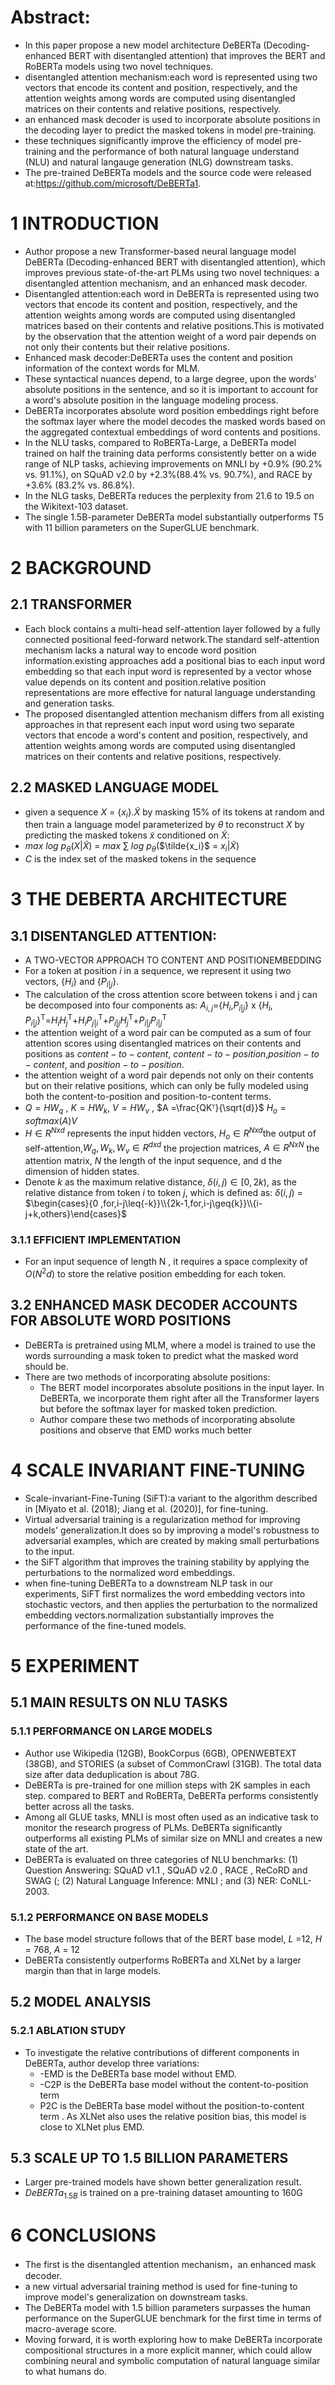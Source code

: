 
# Abstract:
* In this paper  propose a new model architecture DeBERTa (Decoding-enhanced BERT with disentangled attention) that improves the BERT and RoBERTa models using two novel techniques.
* disentangled attention mechanism:each word is represented using two vectors that encode its content and position, respectively, and the attention weights among words are computed using disentangled matrices on their contents and relative positions, respectively.
* an enhanced mask decoder is used to incorporate absolute positions in the decoding layer to predict the masked tokens in model pre-training.
* these techniques significantly improve the efficiency of model pre-training and the performance of both natural language understand (NLU) and natural langauge generation (NLG) downstream tasks.
* The pre-trained DeBERTa models and the source code were released at:https://github.com/microsoft/DeBERTa1.
# 1 INTRODUCTION
* Author propose a new Transformer-based neural language model DeBERTa (Decoding-enhanced BERT with disentangled attention), which improves previous state-of-the-art PLMs using two novel techniques: a disentangled attention mechanism, and an enhanced mask decoder.
* Disentangled attention:each word in DeBERTa is represented using two vectors that encode its content and position, respectively, and the attention weights among words are computed using disentangled matrices based on their contents and relative positions.This is motivated by the observation that the attention weight of a word pair depends on not only their contents but their relative positions.
* Enhanced mask decoder:DeBERTa uses the content and position information of the context words for MLM.
* These syntactical nuances depend, to a large degree, upon the words' absolute positions in the sentence, and so it is important to account for a word's absolute position in the language modeling process.
* DeBERTa incorporates absolute word position embeddings right before the softmax layer where the model decodes the masked words based on the aggregated contextual embeddings of word contents and positions.
* In the NLU tasks, compared to RoBERTa-Large, a DeBERTa model trained on half the training data performs consistently better on a wide range of NLP tasks, achieving improvements on MNLI by +0.9% (90.2% vs. 91.1%), on SQuAD v2.0 by +2.3%(88.4% vs. 90.7%), and RACE by +3.6% (83.2% vs. 86.8%).
* In the NLG tasks, DeBERTa reduces the perplexity from 21.6 to 19.5 on the Wikitext-103 dataset.
* The single 1.5B-parameter DeBERTa model substantially outperforms T5 with 11 billion parameters on the SuperGLUE benchmark.
# 2 BACKGROUND
## 2.1 TRANSFORMER
* Each block contains a multi-head self-attention layer followed by a fully connected positional feed-forward network.The standard self-attention mechanism lacks a natural way to encode word position information.existing approaches add a positional bias to each input word embedding so that each input word is represented by a vector whose value depends on its content and position.relative position representations are more effective for natural language understanding and generation tasks.
* The proposed disentangled attention mechanism differs from all existing approaches in that  represent each input word using two separate vectors that encode a word's content and position, respectively, and attention weights among words are computed using disentangled matrices on their contents and relative positions, respectively.
## 2.2 MASKED LANGUAGE MODEL
* given a sequence $X$ = {$x_i$}.$\tilde{X}$ by masking 15% of its tokens at random and then train a language model parameterized by $θ$ to reconstruct $X$ by predicting the masked tokens $\tilde{x}$ conditioned on  $\tilde{X}$:
* $max$ $log$ $p_θ$$(X|\tilde{X})$ = $max$ $\sum$ $log$ $p_θ$($\tilde{x_i}$ = $x_i$|$\tilde{X}$)
* $C$ is the index set of the masked tokens in the sequence
# 3 THE DEBERTA ARCHITECTURE
## 3.1 DISENTANGLED ATTENTION: 
* A TWO-VECTOR APPROACH TO CONTENT AND POSITIONEMBEDDING
* For a token at position $i$ in a sequence, we represent it using two vectors, {$H_i$} and {$P_{i|j}$}.
* The calculation of the cross attention score between tokens i and j can be decomposed into four components as: $A_{i,j}$={$H_i$,$P_{i|j}$} x $\{H_i,P_{i|j}\}^\mathrm T$=$H_iH_j^\mathrm T$+$H_iP_{j|i}^\mathrm T$+$P_{i|j}H_j^\mathrm T$+$P_{i|j}P_{i|j}^\mathrm T$
* the attention weight of a word pair can be computed as a sum of four attention scores using disentangled matrices on their contents and positions as $content-to-content$, $content-to-position$,$position-to-content$, and $position-to-position$.
* the attention weight of a word pair depends not only on their contents but on their relative positions, which can only be fully modeled using both the content-to-position and position-to-content terms.
* $Q = HW_q$ , $K =HW_k$, $V=HW_v$ , $A =\frac{QKᵀ}{\sqrt{d}}$ $H_o = softmax(A)V$
* $H\in{R^{Nxd}}$ represents the input hidden vectors, $H_o\in{R^{Nxd}}$the output of self-attention,$W_q , W_k, W_v \in {R^{dxd}}$ the projection matrices, $A\in {R^{NxN}}$ the attention matrix, $N$ the length of the input sequence, and d the dimension of hidden states.
* Denote $k$ as the maximum relative distance, $δ(i,j)\in{[0,2k)}$, as the relative distance from token $i$ to token $j$, which is defined as:
$δ(i,j)$ = $\begin{cases}{0 ,for,i-j\leq{-k}}\\{2k-1,for,i-j\geq{k}}\\{i-j+k,others}\end{cases}$
### 3.1.1 EFFICIENT IMPLEMENTATION
* For an input sequence of length N , it requires a space complexity of $O(N^2d)$  to store the relative position embedding for each token.
## 3.2 ENHANCED MASK DECODER ACCOUNTS FOR ABSOLUTE WORD POSITIONS
* DeBERTa is pretrained using MLM, where a model is trained to use the words surrounding a mask token to predict what the masked word should be.
* There are two methods of incorporating absolute positions:
	* The BERT model incorporates absolute positions in the input layer. In DeBERTa, we incorporate them right after all the Transformer layers but before the softmax layer for masked token prediction.
	* Author compare these two methods of incorporating absolute positions and observe that EMD works much better
# 4 SCALE INVARIANT FINE-TUNING
* Scale-invariant-Fine-Tuning (SiFT):a variant to the algorithm described in [Miyato et al. (2018); Jiang et al. (2020)], for fine-tuning.
* Virtual adversarial training is a regularization method for improving models' generalization.It does so by improving a model's robustness to adversarial examples, which are created by making small perturbations to the input.
* the SiFT algorithm that improves the training stability by applying the perturbations to the normalized word embeddings. 
* when fine-tuning DeBERTa to a downstream NLP task in our experiments, SiFT first normalizes the word embedding vectors into stochastic vectors, and then applies the perturbation to the normalized embedding vectors.normalization substantially improves the performance of the fine-tuned models.
# 5 EXPERIMENT
## 5.1 MAIN RESULTS ON NLU TASKS
### 5.1.1 PERFORMANCE ON LARGE MODELS
* Author use Wikipedia (12GB), BookCorpus (6GB), OPENWEBTEXT (38GB), and STORIES (a subset of CommonCrawl (31GB). The total data size after data deduplication is about 78G.
* DeBERTa is pre-trained for one million steps with 2K samples in each step. compared to BERT and RoBERTa, DeBERTa performs consistently better across all the tasks.
* Among all GLUE tasks, MNLI is most often used as an indicative task to monitor the research progress of PLMs. DeBERTa significantly outperforms all existing PLMs of similar size on MNLI and creates a new state of the art.
* DeBERTa is evaluated on three categories of NLU benchmarks: (1) Question Answering: SQuAD v1.1 , SQuAD v2.0 , RACE , ReCoRD  and SWAG (; (2) Natural Language Inference: MNLI ; and (3) NER: CoNLL-2003. 
### 5.1.2 PERFORMANCE ON BASE MODELS
* The base model structure follows that of the BERT base model, $L$ =12, $H$ = 768, $A$ = 12
* DeBERTa consistently outperforms RoBERTa and XLNet by a larger margin than that in large models.
## 5.2 MODEL ANALYSIS
### 5.2.1 ABLATION STUDY
* To investigate the relative contributions of different components in DeBERTa, author develop three variations:
	* -EMD is the DeBERTa base model without EMD.
	* -C2P is the DeBERTa base model without the content-to-position term 
	* P2C is the DeBERTa base model without the position-to-content term . As XLNet also uses the relative position bias, this model is close to XLNet plus EMD.
## 5.3 SCALE UP TO 1.5 BILLION PARAMETERS
* Larger pre-trained models have shown better generalization result.
* $DeBERTa_{1.5B}$ is trained on a pre-training dataset amounting to 160G
# 6 CONCLUSIONS
* The first is the disentangled attention mechanism，an enhanced mask decoder.
* a new virtual adversarial training method is used for fine-tuning to improve model's generalization on downstream tasks.
* The DeBERTa model with 1.5 billion parameters surpasses the human performance on the SuperGLUE benchmark for the first time in terms of macro-average score.
* Moving forward, it is worth exploring how to make DeBERTa incorporate compositional structures in a more explicit manner, which could allow combining neural and symbolic computation of natural language similar to what humans do.
